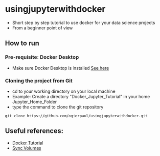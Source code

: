# usingjupyterwithdocker
- Short step by step tutorial to use docker for your data science projects
- From a beginner point of view

## How to run
### Pre-requisite: Docker Desktop
- Make sure Docker Desktop is installed [See here](https://docs.docker.com/docker-for-mac/install/)
### Cloning the project from Git
- cd to your working directory on your local machine
- Example: Create a directory "Docker_Jupyter_Tutorial" in your home Jupyter_Home_Folder
- type the command to clone the git repository

````
git clone https://github.com/ogierpaul/usingjupyterwithdocker.git
````

## Useful references:
- [Docker Tutorial](https://docker-curriculum.com/#introduction)
- [Sync Volumes](https://thenewstack.io/docker-basics-how-to-share-data-between-a-docker-container-and-host/)
